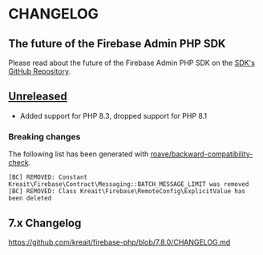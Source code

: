 # CHANGELOG

## The future of the Firebase Admin PHP SDK

Please read about the future of the Firebase Admin PHP SDK on the
[SDK's GitHub Repository](https://github.com/kreait/firebase-php).

## [Unreleased]

* Added support for PHP 8.3, dropped support for PHP 8.1

### Breaking changes

The following list has been generated with [roave/backward-compatibility-check](https://github.com/Roave/BackwardCompatibilityCheck).

```
[BC] REMOVED: Constant Kreait\Firebase\Contract\Messaging::BATCH_MESSAGE_LIMIT was removed
[BC] REMOVED: Class Kreait\Firebase\RemoteConfig\ExplicitValue has been deleted
```

## 7.x Changelog

https://github.com/kreait/firebase-php/blob/7.8.0/CHANGELOG.md

[Unreleased]: https://github.com/kreait/firebase-php/compare/8.0.0...8.x
[8.0.0]: https://github.com/kreait/firebase-php/releases/tag/8.0.0
